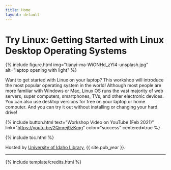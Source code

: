 ```yaml
---
title: Home
layout: default
---
```


# Try Linux: Getting Started with Linux Desktop Operating Systems

{% include figure.html img="tianyi-ma-WiONHd_zYI4-unsplash.jpg" alt="laptop opening with light" %}

Want to get started with Linux on your laptop? 
This workshop will introduce the most popular operating system in the world! 
Although most people are more familiar with Windows or Mac, Linux OS runs the vast majority of web servers, super computers, smartphones, TVs, and other electronic devices. 
You can also use desktop versions for free on your laptop or home computer. 
And you can try it out without installing or changing your hard drive!

{% include button.html text="Workshop Video on YouTube (Feb 2021)" link="https://youtu.be/2Qmrej9zKmg" color="success" centered=true %}

{% include toc.html %}

Hosted by [University of Idaho Library](http://www.lib.uidaho.edu/), {{ site.pub_year }}.

------

{% include template/credits.html %}
